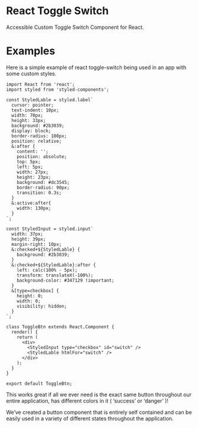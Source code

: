 # React Toggle Switch
Accessible Custom Toggle Switch Component for React. 

# Examples
Here is a simple example of react toggle-switch being used in an app with some custom styles.

```
import React from 'react';
import styled from 'styled-components';

const StyledLable = styled.label`
  cursor: pointer;
  text-indent: 10px;
  width: 70px;
  height: 33px;
  background: #2b3039;
  display: block;
  border-radius: 100px;
  position: relative;
  &:after {
    content: '';
    position: absolute;
    top: 5px;
    left: 5px;
    width: 27px;
    height: 23px;
    background: #dc3545;
    border-radius: 90px;
    transition: 0.3s;
  }
  &:active:after{
    width: 130px;
  }
`;

const StyledInput = styled.input`
  width: 37px;
  height: 39px;
  margin-right: 10px;
  &:checked+${StyledLable} {
    background: #2b3039;
  }
  &:checked+${StyledLable}:after {
    left: calc(100% - 5px);
    transform: translateX(-100%);
    background-color: #347129 !important;
  }
  &[type=checkbox] {
    height: 0;
    width: 0;
    visibility: hidden;
  }
`;

class ToggleBtn extends React.Component {
  render() {
    return (
      <div>
        <StyledInput type="checkbox" id="switch" />
        <StyledLable htmlFor="switch" />
      </div>
    );
  }
}

export default ToggleBtn;
```

This works great if all we ever need is the exact same button throughout our entire application, has different colors in it ( ‘success’ or ‘danger’ )!

We’ve created a button component that is entirely self contained and can be easily used in a variety of different states throughout the application. 
